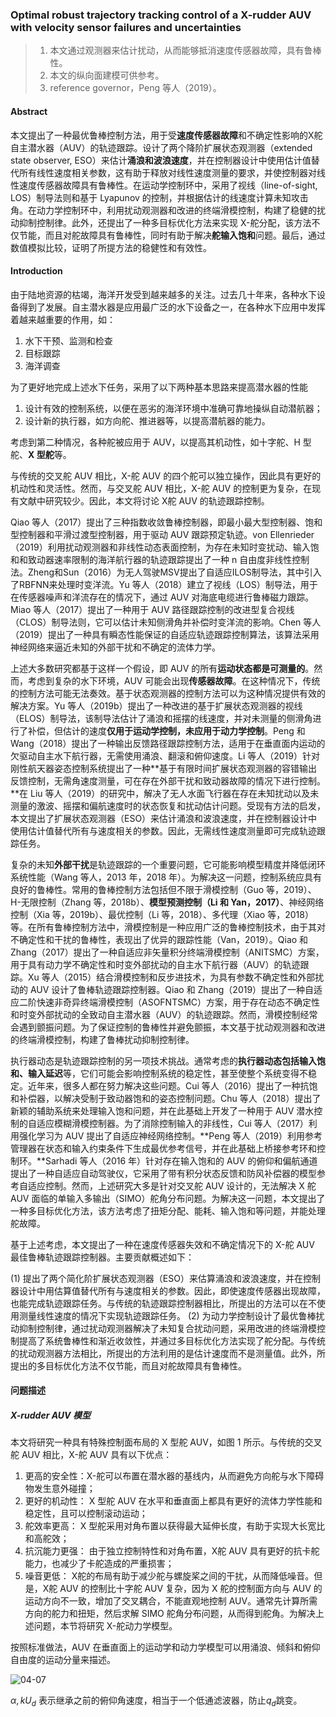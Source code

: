 ### Optimal robust trajectory tracking control of a X-rudder AUV with velocity sensor failures and uncertainties

>1. 本文通过观测器来估计扰动，从而能够抵消速度传感器故障，具有鲁棒性。
>2. 本文的纵向面建模可供参考。
>3. reference governor，Peng 等人（2019）。
>







#### Abstract

本文提出了一种最优鲁棒控制方法，用于受**速度传感器故障**和不确定性影响的X舵自主潜水器（AUV）的轨迹跟踪。设计了两个降阶扩展状态观测器（extended state observer, ESO）来估计**涌浪和波浪速度**，并在控制器设计中使用估计值替代所有线性速度相关参数，这有助于释放对线性速度测量的要求，并使控制器对线性速度传感器故障具有鲁棒性。在运动学控制环中，采用了视线（line-of-sight, LOS）制导法则和基于 Lyapunov 的控制，并根据估计的线速度计算未知攻击角。在动力学控制环中，利用扰动观测器和改进的终端滑模控制，构建了稳健的扰动抑制控制律。此外，还提出了一种多目标优化方法来实现 X-舵分配，该方法不仅节能，而且对舵故障具有鲁棒性，同时有助于解决**舵输入饱和**问题。最后，通过数值模拟比较，证明了所提方法的稳健性和有效性。



#### Introduction

由于陆地资源的枯竭，海洋开发受到越来越多的关注。过去几十年来，各种水下设备得到了发展。自主潜水器是应用最广泛的水下设备之一，在各种水下应用中发挥着越来越重要的作用，如：

1. 水下干预、监测和检查
2. 目标跟踪
3. 海洋调查

为了更好地完成上述水下任务，采用了以下两种基本思路来提高潜水器的性能
1) 设计有效的控制系统，以便在恶劣的海洋环境中准确可靠地操纵自动潜航器；
1) 设计新的执行器，如方向舵、推进器等，以提高潜航器的能力。

考虑到第二种情况，各种舵被应用于 AUV，以提高其机动性，如十字舵、H 型舵、**X 型舵**等。

与传统的交叉舵 AUV 相比，X-舵 AUV 的四个舵可以独立操作，因此具有更好的机动性和灵活性。然而，与交叉舵 AUV 相比，X-舵 AUV 的控制更为复杂，在现有文献中研究较少。因此，本文将讨论 X舵 AUV 的轨迹跟踪控制。



Qiao 等人（2017）提出了三种指数收敛鲁棒控制器，即最小最大型控制器、饱和型控制器和平滑过渡型控制器，用于驱动 AUV 跟踪预定轨迹。von Ellenrieder（2019）利用扰动观测器和非线性动态表面控制，为存在未知时变扰动、输入饱和和致动器速率限制的海洋航行器的轨迹跟踪提出了一种 n 自由度非线性控制法。Zheng和Sun（2016）为无人驾驶MSV提出了自适应ILOS制导法，其中引入了RBFNN来处理时变洋流。Yu 等人（2018）建立了视线（LOS）制导法，用于在传感器噪声和洋流存在的情况下，通过 AUV 对海底电缆进行鲁棒磁力跟踪。Miao 等人（2017）提出了一种用于 AUV 路径跟踪控制的改进型复合视线（CLOS）制导法则，它可以估计未知侧滑角并补偿时变洋流的影响。Chen 等人（2019）提出了一种具有瞬态性能保证的自适应轨迹跟踪控制算法，该算法采用神经网络来逼近未知的外部干扰和不确定的流体力学。

上述大多数研究都基于这样一个假设，即 AUV 的所有**运动状态都是可测量的**。然而，考虑到复杂的水下环境，AUV 可能会出现**传感器故障**。在这种情况下，传统的控制方法可能无法奏效。基于状态观测器的控制方法可以为这种情况提供有效的解决方案。Yu 等人（2019b）提出了一种改进的基于扩展状态观测器的视线（ELOS）制导法，该制导法估计了涌浪和摇摆的线速度，并对未测量的侧滑角进行了补偿，但估计的速度**仅用于运动学控制，未应用于动力学控制**。Peng 和 Wang（2018）提出了一种输出反馈路径跟踪控制方法，适用于在垂直面内运动的欠驱动自主水下航行器，无需使用涌浪、翻滚和俯仰速度。Li 等人（2019）针对刚性航天器姿态控制系统提出了一种**基于有限时间扩展状态观测器的容错输出反馈控制，无需角速度测量，可在存在外部干扰和致动器故障的情况下进行控制。**在 Liu 等人（2019）的研究中，解决了无人水面飞行器在存在未知扰动以及未测量的激波、摇摆和偏航速度时的状态恢复和扰动估计问题。受现有方法的启发，本文提出了扩展状态观测器（ESO）来估计涌浪和波浪速度，并在控制器设计中使用估计值替代所有与速度相关的参数。因此，无需线性速度测量即可完成轨迹跟踪任务。

复杂的未知**外部干扰**是轨迹跟踪的一个重要问题，它可能影响模型精度并降低闭环系统性能（Wang 等人，2013 年，2018 年）。为解决这一问题，控制系统应具有良好的鲁棒性。常用的鲁棒控制方法包括但不限于滑模控制（Guo 等，2019）、H-无限控制（Zhang 等，2018b）、**模型预测控制（Li 和 Yan，2017）**、神经网络控制（Xia 等，2019b）、最优控制（Li 等，2018）、多代理（Xiao 等，2018）等。在所有鲁棒控制方法中，滑模控制是一种应用广泛的鲁棒控制技术，由于其对不确定性和干扰的鲁棒性，表现出了优异的跟踪性能（Van，2019）。Qiao 和 Zhang（2017）提出了一种自适应非矢量积分终端滑模控制（ANITSMC）方案，用于具有动力学不确定性和时变外部扰动的自主水下航行器（AUV）的轨迹跟踪。Xu 等人（2015）结合滑模控制和反步进技术，为具有参数不确定性和外部扰动的 AUV 设计了鲁棒轨迹跟踪控制器。Qiao 和 Zhang（2019）提出了一种自适应二阶快速非奇异终端滑模控制（ASOFNTSMC）方案，用于存在动态不确定性和时变外部扰动的全致动自主潜水器（AUV）的轨迹跟踪。然而，滑模控制经常会遇到颤振问题。为了保证控制的鲁棒性并避免颤振，本文基于扰动观测器和改进的终端滑模控制，构建了鲁棒扰动抑制控制律。

执行器动态是轨迹跟踪控制的另一项技术挑战。通常考虑的**执行器动态包括输入饱和、输入延迟**等，它们可能会影响控制系统的稳定性，甚至使整个系统变得不稳定。近年来，很多人都在努力解决这些问题。Cui 等人（2016）提出了一种抗饱和补偿器，以解决受制于致动器饱和的姿态控制问题。Chu 等人（2018）提出了新颖的辅助系统来处理输入饱和问题，并在此基础上开发了一种用于 AUV 潜水控制的自适应模糊滑模控制器。为了消除控制输入的非线性，Cui 等人（2017）利用强化学习为 AUV 提出了自适应神经网络控制。**Peng 等人（2019）利用参考管理器在状态和输入约束条件下生成最优参考信号，并在此基础上桥接参考环和控制环。**Sarhadi 等人（2016 年）针对存在输入饱和的 AUV 的俯仰和偏航通道提出了一种自适应自动驾驶仪，它采用了带有积分状态反馈和防风补偿器的模型参考自适应控制。然而，上述研究大多是针对交叉舵 AUV 设计的，无法解决 X 舵 AUV 面临的单输入多输出（SIMO）舵角分布问题。为解决这一问题，本文提出了一种多目标优化方法，该方法考虑了扭矩分配、能耗、输入饱和等问题，并能处理舵故障。

基于上述考虑，本文提出了一种在速度传感器失效和不确定情况下的 X-舵 AUV 最佳鲁棒轨迹跟踪控制器。主要贡献概述如下：

(1) 提出了两个简化阶扩展状态观测器（ESO）来估算涌浪和波浪速度，并在控制器设计中用估算值替代所有与速度相关的参数。因此，即使速度传感器出现故障，也能完成轨迹跟踪任务。与传统的轨迹跟踪控制器相比，所提出的方法可以在不使用测量线性速度的情况下实现轨迹跟踪任务。
(2) 为动力学控制设计了最优鲁棒扰动抑制控制律，通过扰动观测器解决了未知复合扰动问题，采用改进的终端滑模控制提高了系统鲁棒性和渐近收敛性，并通过多目标优化方法实现了舵分配。与传统的扰动观测器方法相比，所提出的方法利用的是估计速度而不是测量值。此外，所提出的多目标优化方法不仅节能，而且对舵故障具有鲁棒性。



#### 问题描述

##### X-rudder AUV 模型

本文将研究一种具有特殊控制面布局的 X 型舵 AUV，如图 1 所示。与传统的交叉舵 AUV 相比，X-舵 AUV 具有以下优点：

1. 更高的安全性：X-舵可以布置在潜水器的基线内，从而避免方向舵与水下障碍物发生意外碰撞；
2. 更好的机动性： X 型舵 AUV 在水平和垂直面上都具有更好的流体力学性能和稳定性，且可以控制滚动运动；
3. 舵效率更高： X 型舵采用对角布置以获得最大延伸长度，有助于实现大长宽比和高舵效； 
4. 抗沉能力更强： 由于独立控制特性和对角布置，X舵 AUV 具有更好的抗卡舵能力，也减少了卡舵造成的严重损害；
5. 噪音更低： X舵的布局有助于减少舵与螺旋桨之间的干扰，从而降低噪音。但是，X舵 AUV 的控制比十字舵 AUV 复杂，因为 X 舵的控制面方向与 AUV 的运动方向不一致，增加了交叉耦合，不能直观地控制 AUV。通常先计算所需方向的舵力和扭矩，然后求解 SIMO 舵角分布问题，从而得到舵角。为解决上述问题，本节将研究 X-舵动力学模型。

按照标准做法，AUV 在垂直面上的运动学和动力学模型可以用涌浪、倾斜和俯仰自由度的运动分量来描述。



![04-07](E:\Note\MPC\Note\2024_1\image\04-07.png)

$\alpha ,kU_d$ 表示继承之前的俯仰角速度，相当于一个低通滤波器，防止$q_d$跳变。